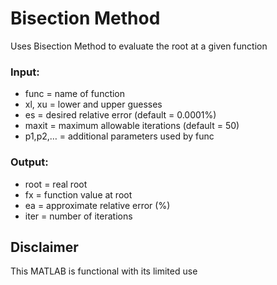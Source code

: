 # Bisection Method 
Uses Bisection Method to evaluate the root at a given function
### Input:
* func = name of function 
* xl, xu = lower and upper guesses
* es = desired relative error (default = 0.0001%)
* maxit = maximum allowable iterations (default = 50)
* p1,p2,… = additional parameters used by func
### Output:
* root = real root
* fx = function value at root
* ea = approximate relative error (%)
* iter = number of iterations

## Disclaimer
This MATLAB is functional with its limited use

